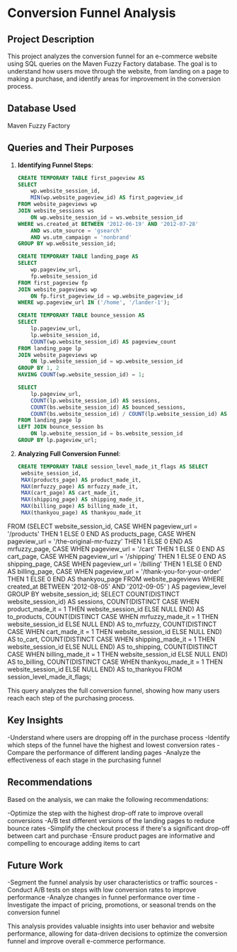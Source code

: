 # Conversion Funnel Analysis

## Project Description

This project analyzes the conversion funnel for an e-commerce website using SQL queries on the Maven Fuzzy Factory database. The goal is to understand how users move through the website, from landing on a page to making a purchase, and identify areas for improvement in the conversion process.

## Database Used

Maven Fuzzy Factory

## Queries and Their Purposes

1. **Identifying Funnel Steps**:
   ```sql
   CREATE TEMPORARY TABLE first_pageview AS
   SELECT 
       wp.website_session_id, 
       MIN(wp.website_pageview_id) AS first_pageview_id
   FROM website_pageviews wp
   JOIN website_sessions ws
       ON wp.website_session_id = ws.website_session_id
   WHERE ws.created_at BETWEEN '2012-06-19' AND '2012-07-28'
       AND ws.utm_source = 'gsearch'
       AND ws.utm_campaign = 'nonbrand'
   GROUP BY wp.website_session_id;

   CREATE TEMPORARY TABLE landing_page AS
   SELECT 
       wp.pageview_url, 
       fp.website_session_id 
   FROM first_pageview fp
   JOIN website_pageviews wp
       ON fp.first_pageview_id = wp.website_pageview_id
   WHERE wp.pageview_url IN ('/home', '/lander-1');

   CREATE TEMPORARY TABLE bounce_session AS
   SELECT 
       lp.pageview_url, 
       lp.website_session_id, 
       COUNT(wp.website_session_id) AS pageview_count
   FROM landing_page lp
   JOIN website_pageviews wp
       ON lp.website_session_id = wp.website_session_id
   GROUP BY 1, 2
   HAVING COUNT(wp.website_session_id) = 1;

   SELECT 
       lp.pageview_url,
       COUNT(lp.website_session_id) AS sessions,
       COUNT(bs.website_session_id) AS bounced_sessions,
       COUNT(bs.website_session_id) / COUNT(lp.website_session_id) AS bounce_rate
   FROM landing_page lp
   LEFT JOIN bounce_session bs
       ON lp.website_session_id = bs.website_session_id
   GROUP BY lp.pageview_url;

2. **Analyzing Full Conversion Funnel**:
   ```sql
   CREATE TEMPORARY TABLE session_level_made_it_flags AS SELECT 
    website_session_id,
    MAX(products_page) AS product_made_it,
    MAX(mrfuzzy_page) AS mrfuzzy_made_it,
    MAX(cart_page) AS cart_made_it,
    MAX(shipping_page) AS shipping_made_it,
    MAX(billing_page) AS billing_made_it,
    MAX(thankyou_page) AS thankyou_made_it
FROM (SELECT 
        website_session_id,
        CASE WHEN pageview_url = '/products' THEN 1 ELSE 0 END AS products_page,
        CASE WHEN pageview_url = '/the-original-mr-fuzzy' THEN 1 ELSE 0 END AS mrfuzzy_page,
        CASE WHEN pageview_url = '/cart' THEN 1 ELSE 0 END AS cart_page,
        CASE WHEN pageview_url = '/shipping' THEN 1 ELSE 0 END AS shipping_page,
        CASE WHEN pageview_url = '/billing' THEN 1 ELSE 0 END AS billing_page,
        CASE WHEN pageview_url = '/thank-you-for-your-order' THEN 1 ELSE 0 END AS thankyou_page
    FROM website_pageviews
    WHERE created_at BETWEEN '2012-08-05' AND '2012-09-05'
) AS pageview_level
GROUP BY website_session_id;
SELECT 
    COUNT(DISTINCT website_session_id) AS sessions,
    COUNT(DISTINCT CASE WHEN product_made_it = 1 THEN website_session_id ELSE NULL END) AS to_products,
    COUNT(DISTINCT CASE WHEN mrfuzzy_made_it = 1 THEN website_session_id ELSE NULL END) AS to_mrfuzzy,
    COUNT(DISTINCT CASE WHEN cart_made_it = 1 THEN website_session_id ELSE NULL END) AS to_cart,
    COUNT(DISTINCT CASE WHEN shipping_made_it = 1 THEN website_session_id ELSE NULL END) AS to_shipping,
    COUNT(DISTINCT CASE WHEN billing_made_it = 1 THEN website_session_id ELSE NULL END) AS to_billing,
    COUNT(DISTINCT CASE WHEN thankyou_made_it = 1 THEN website_session_id ELSE NULL END) AS to_thankyou
FROM session_level_made_it_flags;


This query analyzes the full conversion funnel, showing how many users reach each step of the purchasing process.

## Key Insights

-Understand where users are dropping off in the purchase process
-Identify which steps of the funnel have the highest and lowest conversion rates
-Compare the performance of different landing pages
-Analyze the effectiveness of each stage in the purchasing funnel


## Recommendations
Based on the analysis, we can make the following recommendations:

-Optimize the step with the highest drop-off rate to improve overall conversions
-A/B test different versions of the landing pages to reduce bounce rates
-Simplify the checkout process if there's a significant drop-off between cart and purchase
-Ensure product pages are informative and compelling to encourage adding items to cart

## Future Work

-Segment the funnel analysis by user characteristics or traffic sources
-Conduct A/B tests on steps with low conversion rates to improve performance
-Analyze changes in funnel performance over time
-Investigate the impact of pricing, promotions, or seasonal trends on the conversion funnel

This analysis provides valuable insights into user behavior and website performance, allowing for data-driven decisions to optimize the conversion funnel and improve overall e-commerce performance.
